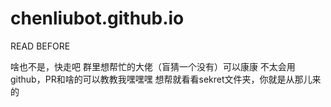 # chenliubot.github.io
READ BEFORE

啥也不是，快走吧
群里想帮忙的大佬（盲猜一个没有）可以康康
不太会用github，PR和啥的可以教教我嘿嘿嘿
想帮就看看sekret文件夹，你就是从那儿来的
